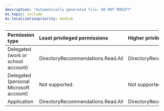 ```yaml
---
description: "Automatically generated file. DO NOT MODIFY"
ms.topic: include
ms.localizationpriority: medium
---
```


|Permission type|Least privileged permissions|Higher privileged permissions|
|:---|:---|:---|
|Delegated (work or school account)|DirectoryRecommendations.Read.All|DirectoryRecommendations.ReadWrite.All|
|Delegated (personal Microsoft account)|Not supported.|Not supported.|
|Application|DirectoryRecommendations.Read.All|DirectoryRecommendations.ReadWrite.All|

